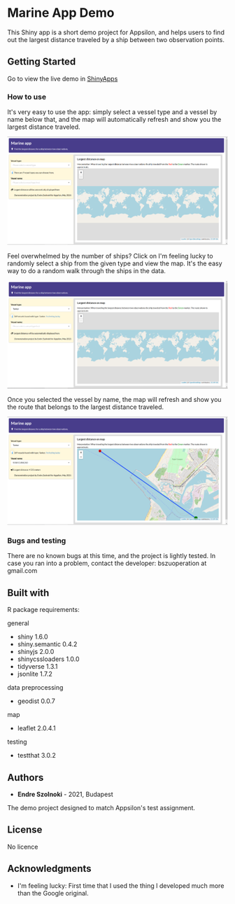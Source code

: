 # Marine App Demo

This Shiny app is a short demo project for Appsilon, and helps users to find out the largest distance traveled by a ship between two observation points.

## Getting Started

Go to view the live demo in [ShinyApps](https://cselefendi.shinyapps.io/marineapptested/)

### How to use

It's very easy to use the app: simply select a vessel type and a vessel by name below that, and the map will automatically refresh and show you the largest distance traveled.

![First look](https://github.com/cselefendi/marineAppTested/blob/master/www/screenshot_empty.PNG)

Feel overwhelmed by the number of ships? Click on I'm feeling lucky to randomly select a ship from the given type and view the map. It's the easy way to do a random walk through the ships in the data.

![Type already selected](https://github.com/cselefendi/marineAppTested/blob/master/www/screenshot_typeselected.PNG)

Once you selected the vessel by name, the map will refresh and show you the route that belongs to the largest distance traveled.

![Name already selected](https://github.com/cselefendi/marineAppTested/blob/master/www/screenshot_nameselected.PNG)


### Bugs and testing

There are no known bugs at this time, and the project is lightly tested.
In case you ran into a problem, contact the developer: bszuoperation at gmail.com

## Built with

R package requirements:

general
- shiny 1.6.0
- shiny.semantic 0.4.2
- shinyjs 2.0.0
- shinycssloaders 1.0.0
- tidyverse 1.3.1
- jsonlite 1.7.2

data preprocessing
- geodist 0.0.7

map
- leaflet 2.0.4.1

testing
- testthat 3.0.2

## Authors

* **Endre Szolnoki** - 2021, Budapest

The demo project designed to match Appsilon's test assignment.

## License

No licence

## Acknowledgments

* I'm feeling lucky: First time that I used the thing I developed much more than the Google original.

